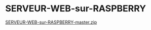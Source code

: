 # SERVEUR-WEB-sur-RASPBERRY

[SERVEUR-WEB-sur-RASPBERRY-master.zip](https://github.com/user-attachments/files/15971190/SERVEUR-WEB-sur-RASPBERRY-master.zip)
